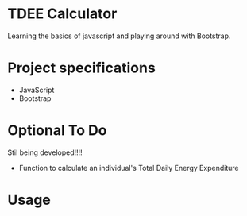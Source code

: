 # TDEE Calculator

Learning the basics of javascript and playing around with Bootstrap.

<!-- # Hosted

https://andreranussi.github.io/TDEE-Calculator/ -->

# Project specifications

- JavaScript
- Bootstrap

# Optional To Do
Stil being developed!!!!
- Function to calculate an individual's Total Daily Energy Expenditure


# Usage

